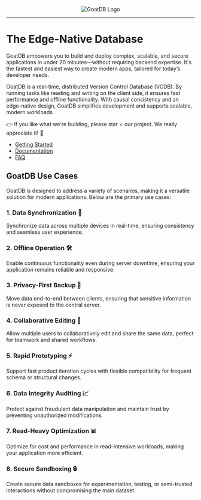 <p align="center">
  <picture>
    <source media="(prefers-color-scheme: dark)" srcset="https://github.com/user-attachments/assets/4975e49c-e73c-435e-8e10-97adc2c0aaeb">
    <source media="(prefers-color-scheme: light)" srcset="https://github.com/user-attachments/assets/270caf47-3ed8-49d4-b3b9-74a51bd2d6c0">
    <img alt="GoatDB Logo" src="https://github.com/user-attachments/assets/270caf47-3ed8-49d4-b3b9-74a51bd2d6c0">
  </picture>
</p>

---

# The Edge-Native Database

GoatDB empowers you to build and deploy complex, scalable, and secure applications 
in under 20 minutes—without requiring backend expertise. 
It's the fastest and easiest way to create modern apps, tailored for today’s developer needs.

GoatDB is a real-time, distributed Version Control Database (VCDB). By running
tasks like reading and writing on the client side, it ensures fast performance
and offline functionality. With causal consistency and an edge-native design,
GoatDB simplifies development and supports scalable, modern workloads.

👉 If you like what we're building, please star ⭐️ our project. We really
appreciate it! 🙏

- [Getting Started](https://goatdb.dev/getting-started)
- [Documentation](https://goatdb.dev)
- [FAQ](https://goatdb.dev/faq)

## GoatDB Use Cases

GoatDB is designed to address a variety of scenarios, making it a versatile
solution for modern applications. Below are the primary use cases:

### 1. **Data Synchronization** 🔄

Synchronize data across multiple devices in real-time, ensuring consistency and
seamless user experience.

### 2. **Offline Operation** 🛠️

Enable continuous functionality even during server downtime, ensuring your
application remains reliable and responsive.

### 3. **Privacy-First Backup** 🔐

Move data end-to-end between clients, ensuring that sensitive information is
never exposed to the central server.

### 4. **Collaborative Editing** 👥

Allow multiple users to collaboratively edit and share the same data, perfect
for teamwork and shared workflows.

### 5. **Rapid Prototyping** ⚡

Support fast product iteration cycles with flexible compatibility for frequent
schema or structural changes.

### 6. **Data Integrity Auditing** 📈

Protect against fraudulent data manipulation and maintain trust by preventing
unauthorized modifications.

### 7. **Read-Heavy Optimization** 📊

Optimize for cost and performance in read-intensive workloads, making your
application more efficient.

### 8. **Secure Sandboxing** 🔒

Create secure data sandboxes for experimentation, testing, or semi-trusted
interactions without compromising the main dataset.
